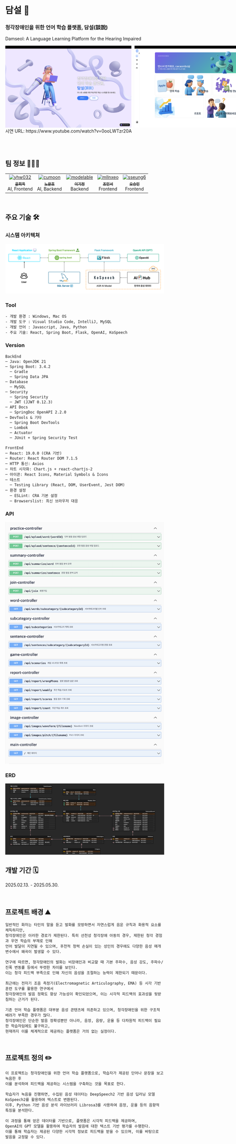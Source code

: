  # 담설 💬
### 청각장애인을 위한 언어 학습 플랫폼, 담설(談說)
Damseol: A Language Learning Platform for the Hearing Impaired

<div style="display: flex; gap: 10px;">
  <img src="./readme_images/damseolMain.png" width="400px"/>
  <img src="./readme_images/damseolMain2.png" width="400px"/>
</div>
시연 URL: https://www.youtube.com/watch?v=0ooLWTzr20A

<br><br>

## 팀 정보 🧑‍🤝‍🧑
<table align="center">
    <tr align="center">
        <td><a href="https://github.com/yhw032">
            <img src="https://avatars.githubusercontent.com/yhw032" width="100px"  alt="yhw032"/><br/>
            <sub><b>윤희욱</b></sub></a>
            <br/> AI, Frontend
        </td>
        <td ><a href="https://github.com/cumoon">
            <img src="https://avatars.githubusercontent.com/cumoon"  width="100px"  alt="cumoon"/><br/>
            <sub><b>노문호</b></sub></a>  
            <br/> AI, Backend
        </td>
        <td><a href="https://github.com/modelable">
            <img src="https://avatars.githubusercontent.com/modelable" width="100px" alt="modelable"/><br/>
            <sub><b>이기정</b></sub></a>
            <br/> Backend
        </td>
        <td><a href="https://github.com/mllnxeo">
            <img src="https://avatars.githubusercontent.com/mllnxeo"  width="100px" alt="mllnxeo"/><br/>
            <sub><b>조민서</b></sub></a>
            <br/> Frontend
        </td>
        <td><a href="https://github.com/sseung6">
            <img src="https://avatars.githubusercontent.com/sseung6" width="100px" alt="sseung6"/><br/>
            <sub><b>오승민</b></sub></a>
            <br/> Frontend
        </td>
    </tr>
</table>

<br>

## 주요 기술 🛠️

### 시스템 아키텍쳐
<img src="./readme_images/project-structure.png"/>

### Tool 
```
- 개발 환경 : Windows, Mac OS
- 개발 도구 : Visual Studio Code, IntelliJ, MySQL
- 개발 언어 : Javascript, Java, Python
- 주요 기술: React, Spring Boot, Flask, OpenAI, KoSpeech
```

### Version

```
BackEnd
─ Java: OpenJDK 21
─ Spring Boot: 3.4.2
  ─ Gradle
  ─ Spring Data JPA
─ Database
  ─ MySQL
─ Security
  ─ Spring Security
  ─ JWT (JJWT 0.12.3)
─ API Docs
  ─ SpringDoc OpenAPI 2.2.0
─ DevTools & 기타
  ─ Spring Boot DevTools
  ─ Lombok
  ─ Actuator
  ─ JUnit + Spring Security Test

FrontEnd
─ React: 19.0.0 (CRA 기반)
─ Router: React Router DOM 7.1.5
─ HTTP 통신: Axios
─ 차트 시각화: Chart.js + react-chartjs-2
─ 아이콘: React Icons, Material Symbols & Icons
─ 테스트
  ─ Testing Library (React, DOM, UserEvent, Jest DOM)
─ 환경 설정
  ─ ESLint: CRA 기본 설정
  ─ Browserslist: 최신 브라우저 대응
```
<!--
AI
─ Python: ≤ 3.12.x
─ PyTorch: ≥ 1.4.0
─ Torchaudio, Librosa: 오디오 처리
─ Numpy, Pandas: 데이터 처리
─ TQDM: 진행률 표시
─ Matplotlib, Astropy: 시각화 및 분석
─ SentencePiece: 토크나이저
─ Hydra-Core: 설정 관리
─ python-Levenshtein: 유사도 측정
-->


### API
<img src = "./readme_images/swagger.png" width="800px"/>

<br>

### ERD
<img src = "./readme_images/damseol_erd2.png" />

<br>

## 개발 기간 🗓️

2025.02.13. - 2025.05.30.

<br>

## 프로젝트 배경 ⛰️
``` 
일반적인 화자는 타인의 말을 듣고 발화를 모방하면서 자연스럽게 음운 규칙과 화용적 요소를 체득하지만,
청각장애인은 이러한 경로가 제한된다. 특히 선천성 청각장애 아동의 경우, 제한된 청각 경험과 우연 학습의 부재로 인해
언어 발달이 지연될 수 있으며, 후천적 청력 손실이 있는 성인의 경우에도 다양한 음성 매개변수에서 왜곡이 발생할 수 있다.

연구에 따르면, 청각장애인의 발화는 비장애인과 비교할 때 기본 주파수, 음성 강도, 주파수/진폭 변동률 등에서 뚜렷한 차이를 보인다.
이는 청각 피드백 부족으로 인해 자신의 음성을 조절하는 능력이 제한되기 때문이다.

최근에는 전자기 조음 측정기(Electromagnetic Articulography, EMA) 등 시각 기반 훈련 도구를 활용한 연구에서
청각장애인의 발음 정확도 향상 가능성이 확인되었으며, 이는 시각적 피드백의 효과성을 뒷받침하는 근거가 된다.

기존 언어 학습 플랫폼은 대부분 음성 콘텐츠에 의존하고 있으며, 청각장애인을 위한 구조적 배려가 부족한 경우가 많다.
청각장애인은 단순한 발음 정확성뿐만 아니라, 음정, 음량, 운율 등 다차원적 피드백이 필요한 학습자임에도 불구하고,
현재까지 이를 체계적으로 제공하는 플랫폼은 거의 없는 실정이다.
```
<br>

## 프로젝트 정의 ✏️
``` 
이 프로젝트는 청각장애인을 위한 언어 학습 플랫폼으로, 학습자가 제공된 단어나 문장을 보고 녹음한 후
이를 분석하여 피드백을 제공하는 시스템을 구축하는 것을 목표로 한다.

학습자가 녹음을 진행하면, 수집된 음성 데이터는 DeepSpeech2 기반 음성 딥러닝 모델 KoSpeech2를 활용하여 텍스트로 변환된다.
이후, Python 기반 음성 분석 라이브러리 Librosa3를 사용하여 음정, 운율 등의 음향적 특징을 분석한다.

이 과정을 통해 얻은 데이터를 기반으로, 플랫폼은 시각적 피드백을 제공하며,
OpenAI의 GPT 모델을 활용하여 학습자의 발음에 대한 텍스트 기반 평가를 수행한다.
이를 통해 학습자는 제공된 다양한 시각적 정보로 피드백을 받을 수 있으며, 이를 바탕으로 발음을 교정할 수 있다.
```
<br>


<!--
## 프로젝트 목표 ⛳

### 단어 학습
<div style="display: flex; gap: 10px;">
  <img src="./readme_images/damseolWord1.png" width="400px"/>
  <img src="./readme_images/damseolWord2.png" width="400px"/>
</div>
자음, 모음, 음절의 끝소리 등 한국어 발음 규칙에 따라 구성된 카테고리에서 단어 연습을 선택할 수 있다.
사용자는 마이크 버튼을 눌러 자신의 발음을 녹음하며 단어 학습을 수행한다.
녹음한 발음에 대한 정확도, 추천 학습 음소, 사용자 발음 비교 등을 시각적으로 확인할 수 있다.

### 문장 학습
<div style="display: flex; gap: 10px;">
  <img src="./readme_images/damseolSentence1.png" width="400px"/>
  <img src="./readme_images/damseolSentence2.png" width="400px"/>
</div>
일상생활의 다양한 상황(예: 식당, 교회 등), 문법 요소별(예: 문장 내 불규칙 활용)에 맞추어 구성된 카테고리에서 문장 연습을 선택할 수 있다.
사용자는 Waveform, Pitch, 정확도, 발음 평가 등의 학습 결과를 다양한 시각 자료로 확인할 수 있다.

### 학습 결과
<div style="display: flex; gap: 10px;">
  <img src="./readme_images/damseolResult1.png" width="400px"/>
  <img src="./readme_images/damseolResult2.png" width="400px"/>
</div>
단어 학습이 종료되면 사용자가 특별히 틀리는 자/모음 등을 표시하고 발음 팁을 제공하는 화면이다.
결과 요약 화면에서는 사용자의 발음 정확도, 피치, 리듬, 학습 팁을 종합적으로 보여준다.

### 학습 리포트
<div style="display: flex; gap: 10px;">
  <img src="./readme_images/damseolReport.png" width="400px"/>
</div>
주차별 발음 정확도, 음정, 리듬 점수 및 학습 진도, 게임 결과를 종합적으로 확인할 수 있는 통계 페이지이다.

### 구화(口和) 학습 게임
<div style="display: flex; gap: 10px;">
  <img src="./readme_images/damseolGame1.png" width="400px"/>
  <img src="./readme_images/damseolGame2.png" width="400px"/>
</div>
입모양만 보고 발음을 추측하는 훈련을 통해 구화 능력을 향상시키는 게임 학습 화면이다.
사용자는 영상에 표시되는 사람의 입모양을 보고 정답 선택지를 고르게 된다.
-->
<br>
